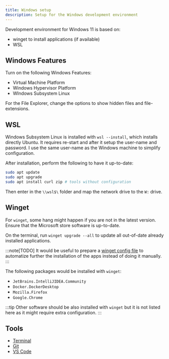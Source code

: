 ```yaml
---
title: Windows setup
description: Setup for the Windows development environment
---
```


Development environment for Windows 11 is based on:

- winget to install applications (if available)
- WSL

## Windows Features

Turn on the following Windows Features:

- Virtual Machine Platform
- Windows Hypervisor Platform
- WIndows Subsystem Linux

For the File Explorer, change the options to show hidden files and file-extensions.

## WSL

Windows Subsystem Linux is installed with `wsl --install`, which installs directly Ubuntu.
It requires re-start and after it setup the user-name and password.
I use the same user-name as the Windows machine to simplify configuration.

After installation, perform the following to have it up-to-date:

```bash
sudo apt update
sudo apt upgrade
sudo apt install curl zip # tools without configuration
```

Then enter in the `\\wsl$\` folder and map the network drive to the `W:` drive.

## Winget

For `winget`, some hang might happen if you are not in the latest version.
Ensure that the Microsoft store software is up-to-date.

On the terminal, run `winget upgrade --all` to update all out-of-date already installed applications.

:::note[TODO]
It would be useful to prepare a [winget config file](https://learn.microsoft.com/en-us/windows/package-manager/configuration/) to automatize further the installation of the apps instead of doing it manually.
:::

The following packages would be installed with `winget`:

- `JetBrains.IntelliJIDEA.Community`
- `Docker.DockerDesktop`
- `Mozilla.Firefox`
- `Google.Chrome`

:::tip
Other software should be also installed with `winget` but it is not listed here as it might require extra configuration.
:::

## Tools

- [Terminal](/dev-setup/tool/terminal)
- [Git](/dev-setup/tool/git)
- [VS Code](/dev/tool/vscode)
